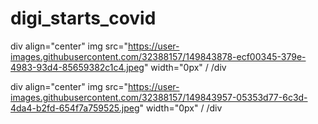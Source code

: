 # digi_starts_covid

div align="center"
img src="https://user-images.githubusercontent.com/32388157/149843878-ecf00345-379e-4983-93d4-85659382c1c4.jpeg" width="0px" /
/div


div align="center"
img src="https://user-images.githubusercontent.com/32388157/149843957-05353d77-6c3d-4da4-b2fd-654f7a759525.jpeg" width="0px" /
/div
